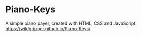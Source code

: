 # Piano-Keys

A simple piano payer, created with HTML, CSS and JavaScript.
https://wildgripper.github.io/Piano-Keys/
